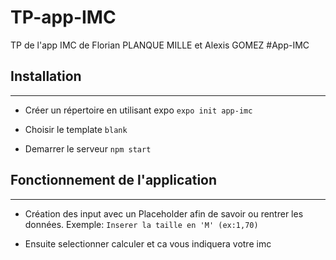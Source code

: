 # TP-app-IMC
TP de l'app IMC de Florian PLANQUE MILLE et Alexis GOMEZ
#App-IMC

## Installation
***
* Créer un répertoire en utilisant expo
`expo init app-imc`


* Choisir le template `blank`


* Demarrer le serveur
`npm start`


## Fonctionnement de l'application
***
* Création des input avec un Placeholder afin de savoir ou rentrer les données.
Exemple: `Inserer la taille en 'M' (ex:1,70)`


* Ensuite selectionner calculer et ca vous indiquera votre imc
